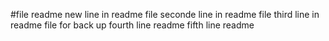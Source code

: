 #file readme
new line in readme file
seconde line in readme file
third line in readme file for  back up 
fourth line readme 
fifth line readme